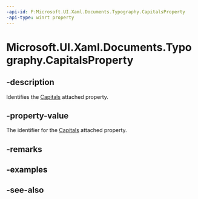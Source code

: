 ```yaml
---
-api-id: P:Microsoft.UI.Xaml.Documents.Typography.CapitalsProperty
-api-type: winrt property
---
```


<!-- Property syntax
public Windows.UI.Xaml.DependencyProperty CapitalsProperty { get; }
-->

# Microsoft.UI.Xaml.Documents.Typography.CapitalsProperty

## -description
Identifies the [Capitals](/uwp/api/microsoft.ui.xaml.documents.typography#xaml-attached-properties) attached property.

## -property-value
The identifier for the [Capitals](/uwp/api/microsoft.ui.xaml.documents.typography#xaml-attached-properties) attached property.

## -remarks

## -examples

## -see-also
